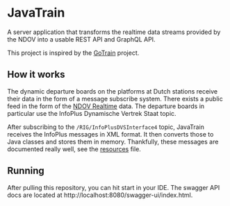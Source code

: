 # JavaTrain

A server application that transforms the realtime data streams provided by the NDOV into a usable REST API and GraphQL API.

This project is inspired by the [GoTrain](https://github.com/rijdendetreinen/gotrain) project.

## How it works

The dynamic departure boards on the platforms at Dutch stations receive their data in the form of a message subscribe system.
There exists a public feed in the form of the [NDOV Realtime](https://data.ndovloket.nl/REALTIME.TXT) data.
The departure boards in particular use the InfoPlus Dynamische Vertrek Staat topic.

After subscribing to the `/RIG/InfoPlusDVSInterface4` topic, JavaTrain receives the InfoPlus messages in XML format.
It then converts those to Java classes and stores them in memory.
Thankfully, these messages are documented really well, see the [resources](./docs/Resources.md) file.

## Running

After pulling this repository, you can hit start in your IDE.
The swagger API docs are located at http://localhost:8080/swagger-ui/index.html.

